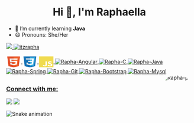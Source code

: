<h1 align="center">Hi 👋, I'm Raphaella</h1>


- 🌱 I’m currently learning **Java**
- 😄 Pronouns: She/Her


<div align="left">
  <a href="https://github.com/itzRapha">
  <img height="180em" src="https://github-readme-stats.vercel.app/api?username=itzRapha&show_icons=true&theme=dracula&include_all_commits=true&count_private=true"/>
  <img  height="180em" src="https://github-readme-stats.vercel.app/api/top-langs?username=itzrapha&show_icons=true&locale=en&layout=compact&theme=dracula" alt="itzrapha" />
 

</div>
 <div style="display: inline_block"><br>
  <img align="center" alt="Rapha-HTML" height="30" width="40" src="https://raw.githubusercontent.com/devicons/devicon/master/icons/html5/html5-original.svg">
  <img align="center" alt="Rapha-CSS" height="30" width="40" src="https://raw.githubusercontent.com/devicons/devicon/master/icons/css3/css3-original.svg">
  <img align="center" alt="Rapha-Js" height="30" width="40" src="https://raw.githubusercontent.com/devicons/devicon/master/icons/javascript/javascript-plain.svg">
  <img align="center" alt="Rapha-Angular" height="30" width="40" src="https://cdn.jsdelivr.net/gh/devicons/devicon/icons/angularjs/angularjs-plain.svg">
   <img align="center" alt="Rapha-C" height="30" width="40" src="https://cdn.jsdelivr.net/gh/devicons/devicon/icons/c/c-plain.svg">
   <img align="center" alt="Rapha-Java" height="30" width="40" src="https://cdn.jsdelivr.net/gh/devicons/devicon/icons/java/java-original.svg">
   <img align="center" alt="Rapha-Spring" height="30" width="40" src="https://cdn.jsdelivr.net/gh/devicons/devicon/icons/spring/spring-original.svg">
   <img align="center" alt="Rapha-Git" height="30" width="40" src="https://cdn.jsdelivr.net/gh/devicons/devicon/icons/git/git-original.svg">
   <img align="center" alt="Rapha-Bootstrap" height="30" width="40" src="https://cdn.jsdelivr.net/gh/devicons/devicon/icons/bootstrap/bootstrap-plain-wordmark.svg">
   <img align="center" alt="Rapha-Mysql" height="30" width="40" src="https://cdn.jsdelivr.net/gh/devicons/devicon/icons/mysql/mysql-plain.svg">
  <img align="right" alt="Rapha-pic" height="150" style="border-radius:50px;" src="https://i.imgur.com/GsgfusV.gif">
 </div>
    
##
<div>
    
 <h3 align="left">Connect with me:</h3>
<p align="left">
   <a href = "mailto:raphaellaguerra@gmail.com"><img src="https://img.shields.io/badge/Gmail-D14836?style=for-the-badge&logo=gmail&logoColor=white" target="_blank"></a>
   <a href="https://www.linkedin.com/in/raphaellaguerra/" target="_blank"><img src="https://img.shields.io/badge/-LinkedIn-%230077B5?style=for-the-badge&logo=linkedin&logoColor=white" target="_blank"></a> 
</p>
    


     
 
  ![Snake animation](https://github.com/itzRapha/itzRapha/blob/output/github-contribution-grid-snake.svg)
  </div>
  
